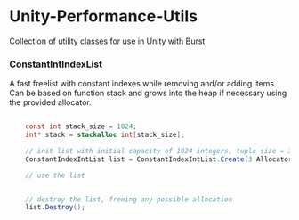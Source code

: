 # Unity-Performance-Utils
Collection of utility classes for use in Unity with Burst  


### ConstantIntIndexList 

A fast freelist with constant indexes while removing and/or adding items. Can be based on function stack and grows into the heap if necessary using the provided allocator. 

```csharp

    const int stack_size = 1024;
    int* stack = stackalloc int[stack_size];

    // init list with initial capacity of 1024 integers, tuple size = 3 integers 
    ConstantIndexIntList list = ConstantIndexIntList.Create(3 Allocator.Temp, stack, stack_size);

    // use the list


    // destroy the list, freeing any possible allocation 
    list.Destroy();

```
